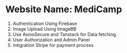 # Website Name: MediCamp
1. Authentication Using Firebase
2. Image Upload Using ImageBB
3. Use AxiosSecure and Tanstack for Data fetching
4. User Authorization and Admin Panel
5. Intigration Stripe for payment process 

 
